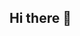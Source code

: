 ## Hi there 👋

<!--
**William68-lab/William68-lab** is a ✨ _special_ ✨ repository because its `README.md` (this file) appears on your GitHub profile.
### About Me
- 🎓 NCHU EE (Digital IC Design)
- 🛠️ Verilog / SystemVerilog / Vivado / Vitis HLS / AXI / DMA / PYNQ-ZU
- 🔭 Project: ORB-SLAM3 corner detection acceleration (FAST / Harris / NMS / Octree on FPGA)
Here are some ideas to get you started:

- 🔭 I’m currently working on ...
- 🌱 I’m currently learning ...
- 👯 I’m looking to collaborate on ...
- 🤔 I’m looking for help with ...
- 💬 Ask me about ...
- 📫 How to reach me: ...
- 😄 Pronouns: ...
- ⚡ Fun fact: ...
-->
